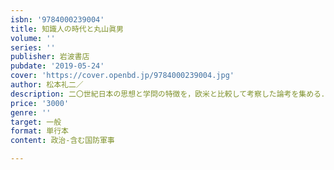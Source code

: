 ```yaml
---
isbn: '9784000239004'
title: 知識人の時代と丸山眞男
volume: ''
series: ''
publisher: 岩波書店
pubdate: '2019-05-24'
cover: 'https://cover.openbd.jp/9784000239004.jpg'
author: 松本礼二／
description: 二〇世紀日本の思想と学問の特徴を，欧米と比較して考察した論考を集める．丸山真男論や翻訳論も収録．
price: '3000'
genre: ''
target: 一般
format: 単行本
content: 政治-含む国防軍事

---
```

